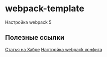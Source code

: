 # webpack-template

Настройка webpack 5

## Полезные ссылки

[Статья на Хабре](https://habr.com/ru/post/701724)
[Настройка webpack конфига](https://webpack.js.org/configuration/#options)
